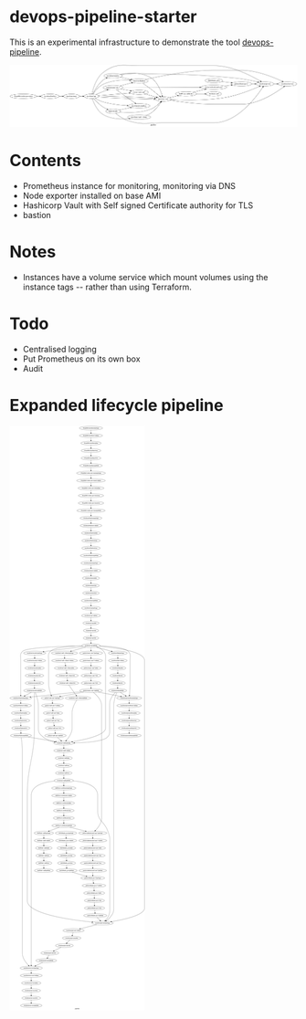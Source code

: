 # devops-pipeline-starter

This is an experimental infrastructure to demonstrate the tool [devops-pipeline](https://github.com/samsquire/devops-pipeline).

![Pipeline](architecture.png)

# Contents

* Prometheus instance for monitoring, monitoring via DNS
* Node exporter installed on base AMI
* Hashicorp Vault with Self signed Certificate authority for TLS
* bastion

# Notes

 * Instances have a volume service which mount volumes using the instance tags -- rather than using Terraform.

# Todo

* Centralised logging
* Put Prometheus on its own box
* Audit

# Expanded lifecycle pipeline


![ExpandedPipeline](architecture.expanded.png)
